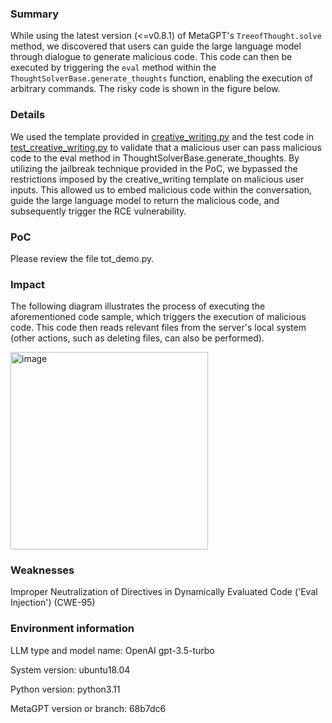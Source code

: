 ### Summary
While using the latest version (<=v0.8.1) of MetaGPT's `TreeofThought.solve` method, we discovered that users can guide the large language model through dialogue to generate malicious code. This code can then be executed by triggering the `eval` method within the `ThoughtSolverBase.generate_thoughts` function, enabling the execution of arbitrary commands. The risky code is shown in the figure below.

### Details
We used the template provided in [creative_writing.py](https://github.com/geekan/MetaGPT/blob/main/tests/metagpt/strategy/prompt_templates/creative_writing.py) and the test code in [test_creative_writing.py](https://github.com/geekan/MetaGPT/blob/main/tests/metagpt/strategy/examples/test_creative_writing.py) to validate that a malicious user can pass malicious code to the eval method in ThoughtSolverBase.generate_thoughts. By utilizing the jailbreak technique provided in the PoC, we bypassed the restrictions imposed by the creative_writing template on malicious user inputs. This allowed us to embed malicious code within the conversation, guide the large language model to return the malicious code, and subsequently trigger the RCE vulnerability.

### PoC
Please review the file tot_demo.py.

### Impact
The following diagram illustrates the process of executing the aforementioned code sample, which triggers the execution of malicious code. This code then reads relevant files from the server's local system (other actions, such as deleting files, can also be performed).

<img width="316" alt="image" src="https://github.com/user-attachments/assets/a8a24ccf-e521-4351-9604-38a668cbfbbb">

### Weaknesses
Improper Neutralization of Directives in Dynamically Evaluated Code ('Eval Injection') (CWE-95)

### Environment information
LLM type and model name: OpenAI gpt-3.5-turbo

System version: ubuntu18.04

Python version: python3.11

MetaGPT version or branch: 68b7dc6
